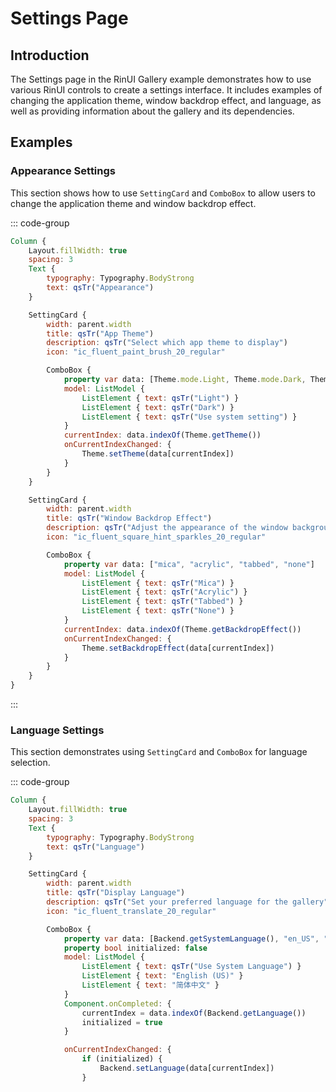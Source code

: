 # Settings Page

## Introduction

The Settings page in the RinUI Gallery example demonstrates how to use various RinUI controls to create a settings interface. It includes examples of changing the application theme, window backdrop effect, and language, as well as providing information about the gallery and its dependencies.

## Examples

### Appearance Settings

This section shows how to use `SettingCard` and `ComboBox` to allow users to change the application theme and window backdrop effect.

::: code-group

```qml
Column {
    Layout.fillWidth: true
    spacing: 3
    Text {
        typography: Typography.BodyStrong
        text: qsTr("Appearance")
    }

    SettingCard {
        width: parent.width
        title: qsTr("App Theme")
        description: qsTr("Select which app theme to display")
        icon: "ic_fluent_paint_brush_20_regular"

        ComboBox {
            property var data: [Theme.mode.Light, Theme.mode.Dark, Theme.mode.Auto]
            model: ListModel {
                ListElement { text: qsTr("Light") }
                ListElement { text: qsTr("Dark") }
                ListElement { text: qsTr("Use system setting") }
            }
            currentIndex: data.indexOf(Theme.getTheme())
            onCurrentIndexChanged: {
                Theme.setTheme(data[currentIndex])
            }
        }
    }

    SettingCard {
        width: parent.width
        title: qsTr("Window Backdrop Effect")
        description: qsTr("Adjust the appearance of the window background (Only available on Windows platform, some styles may only support on Windows 11)")
        icon: "ic_fluent_square_hint_sparkles_20_regular"

        ComboBox {
            property var data: ["mica", "acrylic", "tabbed", "none"]
            model: ListModel {
                ListElement { text: qsTr("Mica") }
                ListElement { text: qsTr("Acrylic") }
                ListElement { text: qsTr("Tabbed") }
                ListElement { text: qsTr("None") }
            }
            currentIndex: data.indexOf(Theme.getBackdropEffect())
            onCurrentIndexChanged: {
                Theme.setBackdropEffect(data[currentIndex])
            }
        }
    }
}
```

:::

### Language Settings

This section demonstrates using `SettingCard` and `ComboBox` for language selection.

::: code-group

```qml
Column {
    Layout.fillWidth: true
    spacing: 3
    Text {
        typography: Typography.BodyStrong
        text: qsTr("Language")
    }

    SettingCard {
        width: parent.width
        title: qsTr("Display Language")
        description: qsTr("Set your preferred language for the gallery")
        icon: "ic_fluent_translate_20_regular"

        ComboBox {
            property var data: [Backend.getSystemLanguage(), "en_US", "zh_CN"]
            property bool initialized: false
            model: ListModel {
                ListElement { text: qsTr("Use System Language") }
                ListElement { text: "English (US)" }
                ListElement { text: "简体中文" }
            }
            Component.onCompleted: {
                currentIndex = data.indexOf(Backend.getLanguage())
                initialized = true
            }

            onCurrentIndexChanged: {
                if (initialized) {
                    Backend.setLanguage(data[currentIndex])
                }
